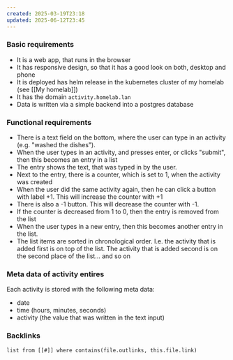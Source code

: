 ```yaml
---
created: 2025-03-19T23:18
updated: 2025-06-12T23:45
---
```

### Basic requirements
- It is a web app, that runs in the browser
- It has responsive design, so that it has a good look on both, desktop and phone
- It is deployed has helm release in the kubernetes cluster of my homelab (see [[My homelab]])
- It has the domain `activity.homelab.lan`
- Data is written via a simple backend into a postgres database

### Functional requirements
- There is a text field on the bottom, where the user can type in an activity (e.g. "washed the dishes").
- When the user types in an activity, and presses enter, or clicks "submit", then this becomes an entry in a list
- The entry shows the text, that was typed in by the user.
- Next to the entry, there is a counter, which is set to 1, when the activity was created
- When the user did the same activity again, then he can click a button with label +1. This will increase the counter with +1
- There is also a -1 button. This will decrease the counter with -1. 
- If the counter is decreased from 1 to 0, then the entry is removed from the list
- When the user types in a new entry, then this becomes another entry in the list.
- The list items are sorted in chronological order. I.e. the activity that is added first is on top of the list. The activity that is added second is on the second place of the list... and so on

### Meta data of activity entires
Each activity is stored with the following meta data:
- date 
- time (hours, minutes, seconds)
- activity (the value that was written in the text input)

### Backlinks
```dataview 
list from [[#]] where contains(file.outlinks, this.file.link)
```

